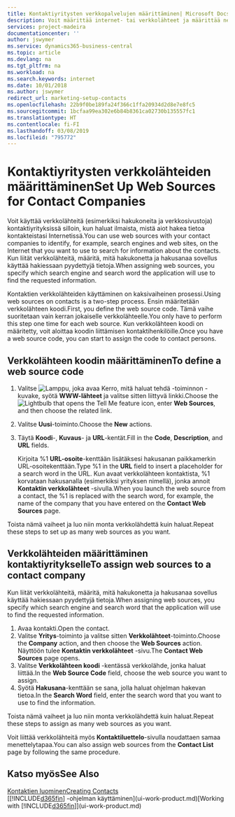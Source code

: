 ```yaml
---
title: Kontaktiyritysten verkkopalvelujen määrittäminen| Microsoft Docs
description: Voit määrittää internet- tai verkkolähteet ja määrittää ne kontaktiyritykseen. Tämä auttaa ilmaisemaan, miten haluat etsiä kontakteja koskevia tietoja.
services: project-madeira
documentationcenter: ''
author: jswymer
ms.service: dynamics365-business-central
ms.topic: article
ms.devlang: na
ms.tgt_pltfrm: na
ms.workload: na
ms.search.keywords: internet
ms.date: 10/01/2018
ms.author: jswymer
redirect_url: marketing-setup-contacts
ms.openlocfilehash: 22b9f0be189fa24f366c1ffa20934d2d8e7e8fc5
ms.sourcegitcommit: 1bcfaa99ea302e6b84b8361ca02730b135557fc1
ms.translationtype: HT
ms.contentlocale: fi-FI
ms.lasthandoff: 03/08/2019
ms.locfileid: "795772"
---
```

# <a name="set-up-web-sources-for-contact-companies"></a><span data-ttu-id="6cd9f-103">Kontaktiyritysten verkkolähteiden määrittäminen</span><span class="sxs-lookup"><span data-stu-id="6cd9f-103">Set Up Web Sources for Contact Companies</span></span>
<span data-ttu-id="6cd9f-104">Voit käyttää verkkolähteitä (esimerkiksi hakukoneita ja verkkosivustoja) kontaktiyrityksissä silloin, kun haluat ilmaista, mistä aiot hakea tietoa kontakteistasi Internetissä.</span><span class="sxs-lookup"><span data-stu-id="6cd9f-104">You can use web sources with your contact companies to identify, for example, search engines and web sites, on the Internet that you want to use to search for information about the contacts.</span></span> <span data-ttu-id="6cd9f-105">Kun liität verkkolähteitä, määritä, mitä hakukonetta ja hakusanaa sovellus käyttää hakiessaan pyydettyjä tietoja.</span><span class="sxs-lookup"><span data-stu-id="6cd9f-105">When assigning web sources, you specify which search engine and search word the application will use to find the requested information.</span></span>

<span data-ttu-id="6cd9f-106">Kontaktien verkkolähteiden käyttäminen on kaksivaiheinen prosessi.</span><span class="sxs-lookup"><span data-stu-id="6cd9f-106">Using web sources on contacts is a two-step process.</span></span> <span data-ttu-id="6cd9f-107">Ensin määritetään verkkolähteen koodi.</span><span class="sxs-lookup"><span data-stu-id="6cd9f-107">First, you define the web source code.</span></span> <span data-ttu-id="6cd9f-108">Tämä vaihe suoritetaan vain kerran jokaiselle verkkolähteelle.</span><span class="sxs-lookup"><span data-stu-id="6cd9f-108">You only have to perform this step one time for each web source.</span></span> <span data-ttu-id="6cd9f-109">Kun verkkolähteen koodi on määritetty, voit aloittaa koodin liittämisen kontaktihenkilöille.</span><span class="sxs-lookup"><span data-stu-id="6cd9f-109">Once you have a web source code, you can start to assign the code to contact persons.</span></span>

## <a name="to-define-a-web-source-code"></a><span data-ttu-id="6cd9f-110">Verkkolähteen koodin määrittäminen</span><span class="sxs-lookup"><span data-stu-id="6cd9f-110">To define a web source code</span></span>
1. <span data-ttu-id="6cd9f-111">Valitse ![Lamppu, joka avaa Kerro, mitä haluat tehdä -toiminnon](media/ui-search/search_small.png "Kerro, mitä haluat tehdä") -kuvake, syötä **WWW-lähteet** ja valitse sitten liittyvä linkki.</span><span class="sxs-lookup"><span data-stu-id="6cd9f-111">Choose the ![Lightbulb that opens the Tell Me feature](media/ui-search/search_small.png "Tell me what you want to do") icon, enter **Web Sources**, and then choose the related link.</span></span>
2. <span data-ttu-id="6cd9f-112">Valitse **Uusi**-toiminto.</span><span class="sxs-lookup"><span data-stu-id="6cd9f-112">Choose the **New** actions.</span></span>
3. <span data-ttu-id="6cd9f-113">Täytä **Koodi**-, **Kuvaus**- ja **URL**-kentät.</span><span class="sxs-lookup"><span data-stu-id="6cd9f-113">Fill in the **Code**, **Description**, and **URL** fields.</span></span>

    <span data-ttu-id="6cd9f-114">Kirjoita %1 **URL-osoite**-kenttään lisätäksesi hakusanan paikkamerkin URL-osoitekenttään.</span><span class="sxs-lookup"><span data-stu-id="6cd9f-114">Type %1 in the **URL** field to insert a placeholder for a search word in the URL.</span></span> <span data-ttu-id="6cd9f-115">Kun avaat verkkolähteen kontaktista, %1 korvataan hakusanalla (esimerkiksi yrityksen nimellä), jonka annoit **Kontaktin verkkolähteet** -sivulla.</span><span class="sxs-lookup"><span data-stu-id="6cd9f-115">When you launch the web source from a contact, the %1 is replaced with the search word, for example, the name of the company that you have entered on the **Contact Web Sources** page.</span></span>

<span data-ttu-id="6cd9f-116">Toista nämä vaiheet ja luo niin monta verkkolähdettä kuin haluat.</span><span class="sxs-lookup"><span data-stu-id="6cd9f-116">Repeat these steps to set up as many web sources as you want.</span></span>

## <a name="to-assign-web-sources-to-a-contact-company"></a><span data-ttu-id="6cd9f-117">Verkkolähteiden määrittäminen kontaktiyritykselle</span><span class="sxs-lookup"><span data-stu-id="6cd9f-117">To assign web sources to a contact company</span></span>
<span data-ttu-id="6cd9f-118">Kun liität verkkolähteitä, määritä, mitä hakukonetta ja hakusanaa sovellus käyttää hakiessaan pyydettyjä tietoja.</span><span class="sxs-lookup"><span data-stu-id="6cd9f-118">When assigning web sources, you specify which search engine and search word that the application will use to find the requested information.</span></span>

1. <span data-ttu-id="6cd9f-119">Avaa kontakti.</span><span class="sxs-lookup"><span data-stu-id="6cd9f-119">Open the contact.</span></span>
2. <span data-ttu-id="6cd9f-120">Valitse **Yritys**-toiminto ja valitse sitten **Verkkolähteet**-toiminto.</span><span class="sxs-lookup"><span data-stu-id="6cd9f-120">Choose the **Company** action, and then choose the **Web Sources** action.</span></span> <span data-ttu-id="6cd9f-121">Näyttöön tulee **Kontaktin verkkolähteet** -sivu.</span><span class="sxs-lookup"><span data-stu-id="6cd9f-121">The **Contact Web Sources** page opens.</span></span>
3. <span data-ttu-id="6cd9f-122">Valitse **Verkkolähteen koodi** -kentässä verkkolähde, jonka haluat liittää.</span><span class="sxs-lookup"><span data-stu-id="6cd9f-122">In the **Web Source Code** field, choose the web source you want to assign.</span></span>
4. <span data-ttu-id="6cd9f-123">Syötä **Hakusana**-kenttään se sana, jolla haluat ohjelman hakevan tietoa.</span><span class="sxs-lookup"><span data-stu-id="6cd9f-123">In the **Search Word** field, enter the search word that you want to use to find the information.</span></span>

<span data-ttu-id="6cd9f-124">Toista nämä vaiheet ja luo niin monta verkkolähdettä kuin haluat.</span><span class="sxs-lookup"><span data-stu-id="6cd9f-124">Repeat these steps to assign as many web sources as you want.</span></span>

<span data-ttu-id="6cd9f-125">Voit liittää verkkolähteitä myös **Kontaktiluettelo**-sivulla noudattaen samaa menettelytapaa.</span><span class="sxs-lookup"><span data-stu-id="6cd9f-125">You can also assign web sources from the **Contact List** page by following the same procedure.</span></span>

## <a name="see-also"></a><span data-ttu-id="6cd9f-126">Katso myös</span><span class="sxs-lookup"><span data-stu-id="6cd9f-126">See Also</span></span>
[<span data-ttu-id="6cd9f-127">Kontaktien luominen</span><span class="sxs-lookup"><span data-stu-id="6cd9f-127">Creating Contacts</span></span>](marketing-create-contact-companies.md)  
<span data-ttu-id="6cd9f-128">[[!INCLUDE[d365fin](includes/d365fin_md.md)] -ohjelman käyttäminen](ui-work-product.md)</span><span class="sxs-lookup"><span data-stu-id="6cd9f-128">[Working with [!INCLUDE[d365fin](includes/d365fin_md.md)]](ui-work-product.md)</span></span>
